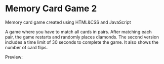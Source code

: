 # Memory Card Game 2

Memory card game created using HTML&CSS and JavaScript

A game where you have to match all cards in pairs. After matching each pair, the game restarts and randomly places diamonds.
The second version includes a time limit of 30 seconds to complete the game. It also shows the number of card flips.

Preview:
